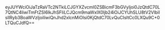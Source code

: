 eyJUYWciOiJaTzRaVTc2NTkiLCJGYXZvcml0ZSBicmF3bGVyIjoi0JzQtdC70L7QtNC4IiwiTmFtZSI6IkJhSFIiLCJQcm9maWxlX0ljb24iOiJCYUhSLU8tV2VlbiIsIlRyb3BoaWVzIjoiIiwiQnJhd2xlcnMiOlsi0KjQtdC70LvQuCIsItCc0LXQu9C+0LTQuCJdfQ==